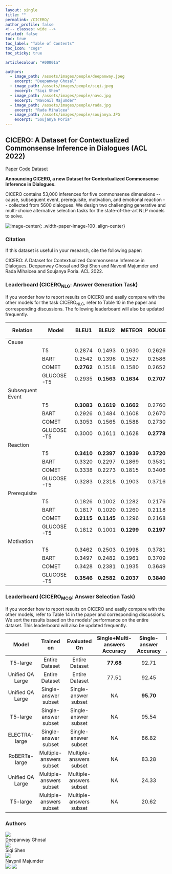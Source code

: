 ```yaml
---
layout: single
title: ""
permalink: /CICERO/
author_profile: false
<!-- classes: wide -->
related: false
toc: true
toc_label: "Table of Contents"
toc_icon: "cogs"
toc_sticky: true

articlecolour: "#00001a"

authors:
  - image_path: /assets/images/people/deepanway.jpeg
    excerpt: "Deepanway Ghosal"
  - image_path: /assets/images/people/siqi.jpeg
    excerpt: "Siqi Shen" 
  - image_path: /assets/images/people/navo.jpg
    excerpt: "Navonil Majumder"
  - image_path: /assets/images/people/rada.jpg
    excerpt: "Rada Mihalcea" 
  - image_path: /assets/images/people/soujanya.JPG
    excerpt: "Soujanya Poria"
---
```


## <spani>CICERO</spani>: A Dataset for Contextualized Commonsense Inference in Dialogues (ACL 2022)

<a href="" target="_blank" class="btn btn--success btn--large" role="button">Paper</a> 
<a href="https://github.com/declare-lab/CICERO" target="_blank" class="btn btn--warning btn--large" role="button">Code</a>
<a href="https://github.com/declare-lab/CICERO/master/data/" target="_blank" class="btn btn--info btn--large" role="button">Dataset</a>

<p> <strong> Announcing <spano>CICERO</spano>, a new Dataset for Contextualized Commonsense Inference in Dialogues. </strong> </p>


<p><spano>CICERO</spano> contains 53,000 inferences for five commonsense dimensions -- cause, subsequent event, prerequisite, motivation, and emotional reaction -- collected from 5600 dialogues. We design two challenging generative and multi-choice alternative selection tasks for the state-of-the-art NLP models to solve.</p>

![image-center](/assets/images/resources/cicero.png){: .width-paper-image-100 .align-center}

### Citation

If this dataset is useful in your research, cite the following paper:

<div class="notice--success">
    <p> <spano>CICERO</spano>: A Dataset for Contextualized Commonsense Inference in Dialogues. Deepanway Ghosal and Siqi Shen and Navonil Majumder and Rada Mihalcea and Soujanya Poria. ACL 2022.</p>
</div>

### Leaderboard (<spano>CICERO</spano><sub>NLG</sub>: Answer Generation Task)

<p>If you wonder how to report results on <spano>CICERO</spano> and easily compare with the other models for the task <spano>CICERO</spano><sub>NLG</sub>, refer to Table 10 in the paper and corresponding discussions. The following leaderboard will also be updated frequently.</p>

|**Relation**           | **Model** | **BLEU1** | **BLEU2** | **METEOR** | **ROUGE** | **CIDEr** | **Sem-Sim** |
|------------------|--------------------|--------------------|--------------------|---------------------|--------------------|--------------------|----------------------|
| Cause            |                    |                    |                    |                     |                    |                    |
|                  | T5                 | 0.2874             | 0.1493             | 0.1630              | 0.2626             | 0.4560             | 0.6278               |
|                  | BART               | 0.2542             | 0.1396             | 0.1527              | 0.2586             | 0.4241             | 0.6224               |
|                  | COMET              | **0.2762**             | 0.1518             | 0.1580              | 0.2652             | 0.4486             | 0.6253               |
|                  | GLUCOSE-T5         | 0.2935             | **0.1563**             | **0.1634**              | **0.2707**             | **0.4915**             | **0.6305**               |
| Subsequent Event |                    |                    |                    |                     |                    |                    |
|                  | T5                 | **0.3083**             | **0.1619**             | **0.1662**              | 0.2760             | 0.4119             | 0.6276               |
|                  | BART               | 0.2926             | 0.1484             | 0.1608              | 0.2670             | 0.3681             | 0.6166               |
|                  | COMET              | 0.3053             | 0.1565             | 0.1588              | 0.2730             | 0.3850             | 0.6211               |
|                  | GLUCOSE-T5         | 0.3000             | 0.1611             | 0.1628              | **0.2778**             | **0.4430**             | **0.6297**               |
| Reaction         |                    |                    |                    |                     |                    |                    |
|                  | T5                 | **0.3410**             | **0.2397**             | **0.1939**              | **0.3720**             | 0.5177             | **0.6665**               |
|                  | BART               | 0.3320             | 0.2297             | 0.1869              | 0.3531             | 0.4575             | 0.6575               |
|                  | COMET              | 0.3338             | 0.2273             | 0.1815              | 0.3406             | 0.2662             | 0.6520               |
|                  | GLUCOSE-T5         | 0.3283             | 0.2318             | 0.1903              | 0.3716             | **0.5364**             | 0.6653               |
| Prerequisite     |                    |                    |                    |                     |                    |                    |
|                  | T5                 | 0.1826             | 0.1002             | 0.1282              | 0.2176             | 0.3357             | **0.5902**               |
|                  | BART               | 0.1817             | 0.1020             | 0.1260              | 0.2118             | **0.3401**             | 0.5804               |
|                  | COMET              | **0.2115**             | **0.1145**             | 0.1296              | 0.2168             | 0.3064             | 0.5815               |
|                  | GLUCOSE-T5         | 0.1812             | 0.1001             | **0.1299**              | **0.2197**             | 0.3144             | 0.5896               |
| Motivation       |                    |                    |                    |                     |                    |                    |
|                  | T5                 | 0.3462             | 0.2503             | 0.1998              | 0.3781             | 0.7109             | 0.6973               |
|                  | BART               | 0.3497             | 0.2482             | 0.1961              | 0.3709             | 0.6434             | 0.6914               |
|                  | COMET              | 0.3428             | 0.2381             | 0.1935              | 0.3649             | 0.6286             | 0.6962               |
|                  | GLUCOSE-T5         | **0.3546**             | **0.2582**             | **0.2037**             | **0.3840**             | **0.7499**             | **0.7048**               |

### Leaderboard (<spano>CICERO</spano><sub>MCQ</sub>: Answer Selection Task)

<p>If you wonder how to report results on <spano>CICERO</spano> and easily compare with the other models, refer to Table 14 in the paper and corresponding discussions. We sort the results based on the models' performance on the entire dataset. This leaderboard will also be updated frequently.</p>

| Model | Trained on | Evaluated On | Single+Multi-answers Accuracy | Single-answer Accuracy | Multiple-answers Accuracy
| :---: |   :---: |  :---:      |     :---:      |          :---: |        :---: |
| T5-large | Entire Dataset | Entire Dataset |  **77.68** | 92.71 |  3.38 |
| Unified QA Large| Entire Dataset | Entire Dataset | 77.51 | 92.45 |  3.60 |
| Unified QA Large | Single-answer subset| Single-answer subset | NA | **95.70** | NA |
| T5-large | Single-answer subset | Single-answer subset| NA | 95.54 | NA |
| ELECTRA-large| Single-answer subset | Single-answer subset  | NA  | 86.82      | NA |
| RoBERTa-large | Multiple-answers subset| Multiple-answers subset   | NA    | 83.28    | NA |
| Unified QA Large | Multiple-answers subset | Multiple-answers subset | NA | 24.33 | **24.33** |
| T5-large | Multiple-answers subset | Multiple-answers subset | NA | 20.62 | 20.62 |
    
### Authors
<div class="containerimage">
	<img src="/assets/images/people/deepanway.jpeg">
	<figcaption>Deepanway Ghosal</figcaption>
	<img src="/assets/images/people/siqi.jpeg">
	<figcaption>Siqi Shen</figcaption>
	<img src="/assets/images/people/navo.jpg">
	<figcaption>Navonil Majumder</figcaption>
	<img src="/assets/images/people/rada.jpg">
	<img src="/assets/images/people/soujanya.JPG">
</div>

